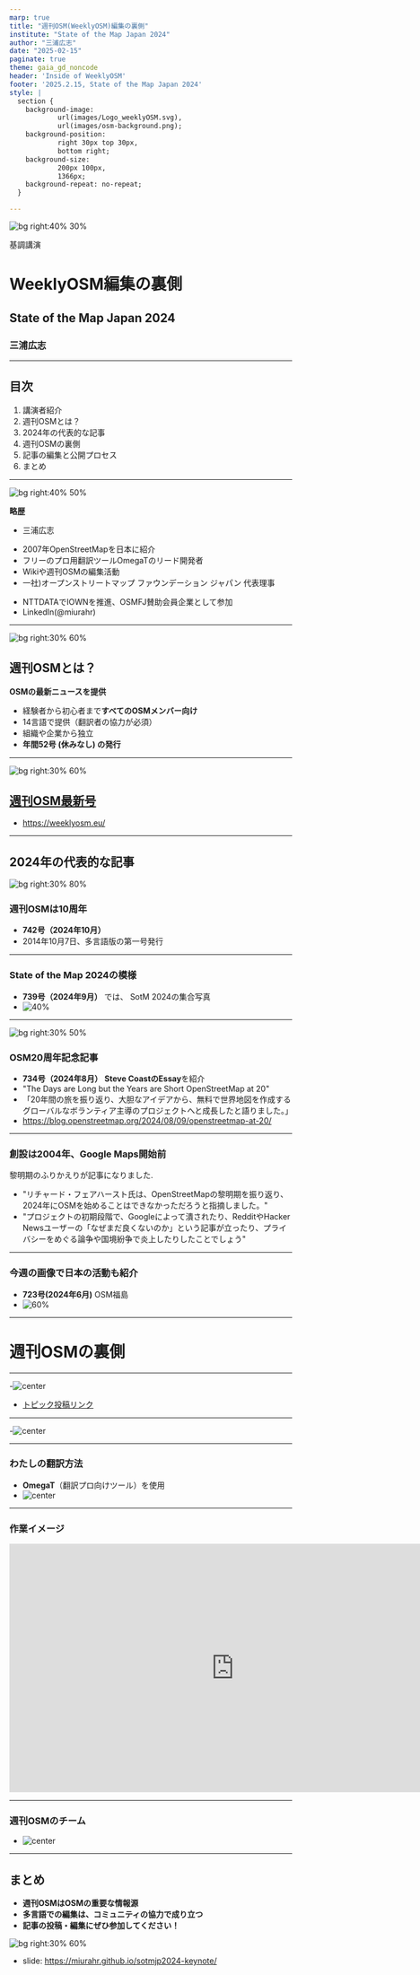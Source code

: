 ```yaml
---
marp: true
title: "週刊OSM(WeeklyOSM)編集の裏側"
institute: "State of the Map Japan 2024"
author: "三浦広志"
date: "2025-02-15"
paginate: true
theme: gaia_gd_noncode
header: 'Inside of WeeklyOSM'
footer: '2025.2.15, State of the Map Japan 2024'
style: |
  section {
    background-image:
            url(images/Logo_weeklyOSM.svg),
            url(images/osm-background.png);
    background-position:
            right 30px top 30px,
            bottom right;
    background-size:
            200px 100px,
            1366px;
    background-repeat: no-repeat;
  }

---
```


<!-- スライド1: タイトル -->
<!-- _class: gaia lead -->
<!-- _paginate: false -->
<!-- _header: '' -->
<!-- _footer: '' -->

![bg right:40% 30%](images/sotmjapan-logo.png)

基調講演
# WeeklyOSM編集の裏側
## State of the Map Japan 2024
### 三浦広志

---

## 目次
1. 講演者紹介
2. 週刊OSMとは？
3. 2024年の代表的な記事
4. 週刊OSMの裏側
5. 記事の編集と公開プロセス
6. まとめ

---

<!-- 講演者紹介 -->

![bg right:40% 50%](images/self-stand.jpg)

**略歴**
- 三浦広志
* 2007年OpenStreetMapを日本に紹介
* フリーのプロ用翻訳ツールOmegaTのリード開発者
* Wikiや週刊OSMの編集活動
* 一社)オープンストリートマップ ファウンデーション ジャパン 代表理事
- NTTDATAでIOWNを推進、OSMFJ賛助会員企業として参加
- LinkedIn(@miurahr)

---

<!-- 週刊OSMの目的 -->

![bg right:30% 60%](images/weeklyosm-qr.png)

## 週刊OSMとは？

**OSMの最新ニュースを提供**
- 経験者から初心者まで**すべてのOSMメンバー向け**
- 14言語で提供（翻訳者の協力が必須）
- 組織や企業から独立
- **年間52号 (休みなし) の発行**

---

![bg right:30% 60%](images/weeklyosm-qr.png)

## [週刊OSM最新号](https://weeklyosm.eu/)

- https://weeklyosm.eu/

---

## 2024年の代表的な記事

![bg right:30% 80%](images/10y_weeklyOSM_jp.png)

### 週刊OSMは10周年
- **742号（2024年10月）**
- 2014年10月7日、多言語版の第一号発行
 
---

### State of the Map 2024の模様
- **739号（2024年9月）** では、 SotM 2024の集合写真
- ![40%](images/739_crop.jpg)

---

![bg right:30% 50%](images/steave-essay-qr.png)

### OSM20周年記念記事
- **734号（2024年8月）** **Steve CoastのEssay**を紹介
- "The Days are Long but the Years are Short  OpenStreetMap at 20"
- 「20年間の旅を振り返り、大胆なアイデアから、無料で世界地図を作成するグローバルなボランティア主導のプロジェクトへと成長したと語りました。」
- https://blog.openstreetmap.org/2024/08/09/openstreetmap-at-20/

---

### 創設は2004年、Google Maps開始前

黎明期のふりかえりが記事になりました.

- "リチャード・フェアハースト氏は、OpenStreetMapの黎明期を振り返り、2024年にOSMを始めることはできなかっただろうと指摘しました。"
- "プロジェクトの初期段階で、Googleによって潰されたり、RedditやHacker Newsユーザーの「なぜまだ良くないのか」という記事が立ったり、プライバシーをめぐる論争や国境紛争で炎上したりしたことでしょう"

---

### 今週の画像で日本の活動も紹介

- **723号(2024年6月)** OSM福島
- ![60%](images/723_T_all.png)

---

# 週刊OSMの裏側

---

-![center](images/news-collection.svg)
- [トピック投稿リンク](https://weeklyosm.eu/ja/th‘Ｒis-news-should-be-in-weeklyosm)


---

-![center](images/way-to-build-news.svg)

---

### わたしの翻訳方法

- **OmegaT**（翻訳プロ向けツール）を使用
- ![center](images/translation-way.svg)

---

### 作業イメージ

<iframe src="https://player.vimeo.com/video/1054512440?badge=0&amp;autopause=0&amp;player_id=0&amp;app_id=58479" width="800" height="443" frameborder="0" allow="autoplay; fullscreen; picture-in-picture; clipboard-write; encrypted-media" title="osmbc-demo-2025-02-07_11.54.39"></iframe>

---

### 週刊OSMのチーム

- ![center](images/team-structure.svg)

---

<!-- スライド11: 結論 -->

## まとめ

- **週刊OSMはOSMの重要な情報源**
- **多言語での編集は、コミュニティの協力で成り立つ**
- **記事の投稿・編集にぜひ参加してください！**

![bg right:30% 60%](images/slide-qr.png)
- slide: https://miurahr.github.io/sotmjp2024-keynote/

<script src="https://player.vimeo.com/api/player.js"></script>
<script type="module">
  import mermaid from 'https://cdn.jsdelivr.net/npm/mermaid@10/dist/mermaid.esm.min.mjs';
  mermaid.initialize({ startOnLoad: true });
</script>
